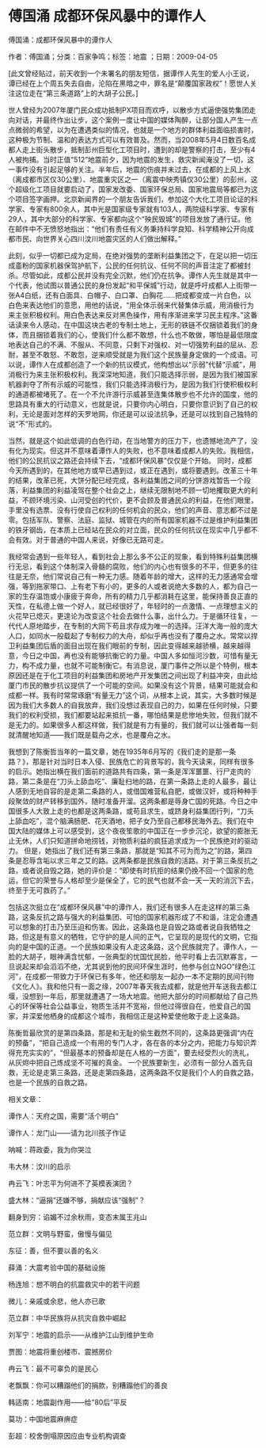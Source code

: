 # 傅国涌  成都环保风暴中的谭作人  
  
傅国涌：成都环保风暴中的谭作人  
作者：傅国涌；分类：百家争鸣；标签：地震 ；日期：2009-04-05  
[此文曾经贴过，前天收到一个未署名的朋友短信，据谭作人先生的爱人小王说，谭已经在上个周五失去自由，沦陷在黑暗之中，罪名是“颠覆国家政权”！愿世人关注这位走在“第三条道路”上的大胡子公民。]  
世人曾经为2007年厦门民众成功抵制PX项目而欢呼，以散步方式逼使强势集团走向对话，并最终作出让步，这个案例一度让中国的媒体陶醉，让部分国人产生一点点微弱的希望，以为在遭遇类似的情况，也就是一个地方的群体利益面临损害时，这种极为节制、温和的表达方式可以有效普及。然而，当2008年5月4日数百名成都人走上街头散步，抵制彭州巨型化工项目时，遭到的却是警察的打击，至少有4人被拘捕。当时正值“512”地震前夕，因为地震的发生，救灾新闻淹没了一切，这一事件没有引起足够的关注。半年后，地震的伤痕并未过去，在成都的上风上水（离成都市区仅30公里）、地震重灾区之一（离震中映秀镇仅30公里）的彭州，这个超级化工项目就要启动了，国家发改委、国家环保总局、国家地震局等都已为这个项目签字画押。北京新闻界的一个朋友告诉我们，参加这个大化工项目论证的科学家、专家有800余人，其中光是国家级专家就有103人，两院级科学家、专家有29人，其中大部分的科学家、专家都向这个“殃民毁城”的项目发放了通行证。他在邮件中不无愤怒地指出：“他们有责任有义务秉持科学良知、科学精神公开向成都市民、向世界关心四川汶川地震灾区的人们做出解释。”  
此刻，似乎一切都已成为定局，在绝对强势的垄断利益集团之下，在足以把一切压成齑粉的国家机器保驾护航下，公民的任何抗议、任何不同的声音注定了都被封杀。尽管如此，成都公民并没有完全沉默，他们仍在抗争。谭作人先生就是其中一个代表，他试图以普通公民的身份发起“和平保城”行动，就是呼吁成都人上街带一张A4白纸，还有白面具、白帽子、白口罩、白胸花……把成都变成一片白色，以白色来表达他们的意愿，用他的话说，“用全体示弱来代替集体示威，用消极行为来主张积极权利。用白色表达来反对黑色操作，用有序渐进来学习民主程序。”这番话读来令人感动，在中国这块古老的专制土地上，无形的铁链不仅捆锁着我们的身体，而且捆锁着我们的心，使我们什么都不敢想，什么也不敢做，哪怕是最低限度地表达自己的不满、不服从、不同意，只剩下对强权、对一切强势利益的屈从、忍耐，甚至不敢怒、不敢怨，逆来顺受就是为我们这个民族量身定做的一个成语。可以说，谭作人在成都创造了一个新的抗议模式，他构想出以“示弱”代替“示威”，用消极行为来主张积极权利。我深深地知道，我们只能选择示弱，是因为我们被国家机器剥夺了所有示威的可能性，我们只能选择消极行为，是因为我们行使积极权利的通道都被堵死了。在一个不允许游行示威甚至连集体散步也不允许的国度，他的思路具有重大的行动意义，也就是说，只要你内心明白，只要你意识到了自己的权利，无论是面对怎样的天罗地网，你还是可以设法抗争，还是可以找到自己独特的说“不”形式的。  
当然，就是这个如此低调的白色行动，在当地警方的压力下，也遗憾地流产了，没有化为现实。但这并不意味着谭作人的失败，也不意味着成都人的失败。我相信，他们的公民抗议之路还会持续下去，“成都环保风暴”仅仅是个开始。 同时，成都今天所遇到的，在其他地方或早已遇到过，或正在遇到，或将要遇到。改革三十年的结果，改革已死，大饼分配已经完成，各利益集团之间的分饼游戏暂告一个段落，利益集团的利益凌驾在整个社会之上，继续无限制地不顾一切地攫取更大的利益，不顾环境污染、山河受创的代价，更不会顾及普通民众的利益，在他们眼里，手里没有选票、没有行使自己权利的任何机会的民众，他们的声音、意志都不过是零。包括军队、警察、法庭、监狱、城管在内的所有国家机器不过是维护利益集团的铁牙钢齿，在本质上已经站在民众的对立面，民众的任何抗议在现实中几乎都不会有效。对于普通的中国人来说，好像已无路可走。  
我经常会遇到一些年轻人，看到社会上那么多不公正的现象，看到特殊利益集团横行无忌，看到这个体制深入骨髓的腐败，他们的内心也有很多的不平，但更多的往往是无奈，他们常说自己有一种无力感。随着年龄的增大，这样的无力感通常会增强，等到拖家带口、上有老下有小的，更多的人或者说绝大多数的人，都为自己一家的生存温饱或小康疲于奔命，所有的精力几乎都消耗在这里，能保持善良正直的天性，在私德上做一个好人，就已经很好了，年轻时的一点激情、一点理想主义的火花早已熄灭，更遑论为改变这个社会去做什么事，出什么力。于是循环往复，一代代人原地踏步，在专制的大网下苟且求存成为唯一的选择。汪洋大海一般的庞大人口，如同水一般载起了专制权力的大舟，却似乎再也没有了覆舟之水。常常以捍卫利益集团后盾的面目出现在我们眼前的专制，因此变得越来越骄横，越来越得意，今日之中国，再也没有能够抗衡它的力量。中国人多如恒河沙数，可惜有量无力，构不成力量，也就不可能制衡它。有消息说，厦门事件之所以是个特例，根本原因还是在于化工项目的利益集团和房地产开发集团之间出现了利益冲突，由此给厦门市民的散步抗议提供了一个可能的空间。如果没有这个背景，结果可能就会和成都一样。我有时常常琢磨“有量无力”这个词，从根本上说，其实，大多数时候是因为我们大多数人的自我放弃，我们没想过表现自己的力，如果在任何时候，只要我们的权利受损，我们都要站起来抵抗一番，哪怕结果是悲惨地失败，但我们就不是无力的。如果很多人都这样做，我们就是有力有量的，我们就可以让强者每一刻就清醒地知道——我们既是载舟之水，也是覆舟之水。  
我想到了陈衡哲当年的一篇文章，她在1935年6月写的《我们走的是那一条路？》，那是针对当时日本入侵、民族危亡的背景写的，我今天读来，同样有很多的启示。她指出横在我们面前的道路共有四条，第一条是浑浑噩噩、行尸走肉的路，第二条是在“刀头上舔血吃”、廉耻扫地的路，在第一条路上走的人最多，最让人感到无地自容的是走第二条路的人，或借国难营私自肥，或做汉奸，或将种种手段聚敛的财产转移到国外，随时准备开溜。这两条都是辱身亡国的死路。今日之中国很多人大致上走的也都是这两条路，或苟且求生，或跻身利益集团行列，“刀头上舔血吃”，混个脑满肠肥、花天酒地，把子女乃至自己都移民海外去。我们在中国大陆的媒体上可以感受到，这个夜夜笙歌的中国正在一步步沉沦，欲望的膨胀无止无休，人们只知道拼命地捞钱，对物质利益的疯狂追求成为一个民族绝对的驱动力。 但是，她指出了我们还有第三条路，那就是“知其不可为而为之”的路，第四条是忍辱含垢以求三年之艾的路。这两条都是民族自救的活路。对于第三条反抗之路，或者说自毁之路，她的评价是：“即使有时抗拒的结果仍挽不回一个国家的危运，但它的荣誉与人格却至少是保全了，它的民气也就不会一天一天的消沉下去，终至于无可救药了。”  
包括这次挺立在“成都环保风暴”中的谭作人，我们还有很多人在走这样的第三条路，这条反抗之路与强大的利益集团、可怕的国家机器形成了不和谐，注定会遭遇可以想象的打击乃至压迫和伤害。因此，这条路也是自毁之路或者说自我牺牲之路，但这是有意义的牺牲，它守护的是人间的正气，它呈现的是现代的文明，它指向的是中国的正道。一个民族如果没有人走这条路，这个民族就完了。谭作人，一脸的大胡子，眼神满含忧郁，一张典型的忧国忧民脸，他平时看上去沉默寡言，一旦说起来却会滔滔不绝，尤其说到他的民间环保生涯时，他参与创立NGO“绿色江河”，在成都一带致力于环保已有多年，他还和朋友一起办一本不定期的民间刊物《文化人》。我和他只有一面之缘，2007年春天我去成都，就是他开车送我去都江堰，没想到一年后，那里就遭遇了一场大地震。他把大部分的时间都献给了自己热心的环保等社会公益事业，物质生活并不宽裕，但他过得很自在，他爱自己的国家，并深爱他栖身的成都这个城市，我相信正是这种爱使他敢于走上这条路。  
陈衡哲最欣赏的是第四条路，那是和无耻的偷生截然不同的，这条路更强调“内在的预备”，“把自己造成一个有用的专门人才，各在各的本分之内，把能力与知识弄得充充实实的”，“但最基本的预备却是在人格的一方面”，要去经受烈火的洗礼，从灰烬中把自己炼成坚不可摧的真金。 一个民族要新生，必须有一部分人首先自救，无论是走第三条路，还是走第四条路，这两条路不仅是我们个人的自救之路，也是一个民族的自救之路。  
  
相关文章：  
谭作人：天府之国，需要“活个明白”  
谭作人：龙门山——请为北川孩子作证  
呐喊：蒋政委，我为你哭泣  
韦大林：汶川的启示  
冉云飞：叶志平为何进不了英模表演团？  
盛大林：“逼捐”还嫌不够，捐献应该“强制”？  
翻身到穷：谄媚不过余秋雨，变态末属王兆山  
范立群：文明与野蛮，傲慢与偏见  
东征：善，但不要以善的名义  
薛涌：大震考验中国的基础设施  
杨连旭：想不明白的抗震救灾中的若干问题  
微儿：亲戚或余悲，他人亦已歌  
范立群：中华民族将从抗灾自救中崛起  
刘军宁：地震的启示——从维护江山到维护生命  
贾图：地震将重创楼市、震撼房价  
冉云飞：最不可辜负的是民心  
老飘飘：你可以糟蹋他们的捐款，别糟蹋他们的善良  
韩适南：地震副作用——给“80后”平反  
莫功：中国地震麻痹症  
彭超：校舍倒塌原因应由专业机构调查